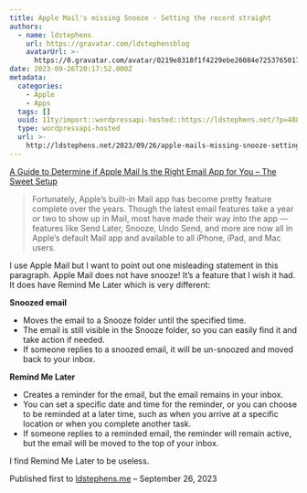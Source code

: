```yaml
---
title: Apple Mail's missing Snooze - Setting the record straight
authors:
  - name: ldstephens
    url: https://gravatar.com/ldstephensblog
    avatarUrl: >-
      https://0.gravatar.com/avatar/0219e8318f1f4229ebe26084e7253765017f43ca0c631be37dc6d0b8ad6e40a4?s=96&d=identicon&r=G
date: 2023-09-26T20:17:52.000Z
metadata:
  categories:
    - Apple
    - Apps
  tags: []
  uuid: 11ty/import::wordpressapi-hosted::https://ldstephens.net/?p=4881
  type: wordpressapi-hosted
  url: >-
    http://ldstephens.net/2023/09/26/apple-mails-missing-snooze-setting-the-record-straight/
---
```


[A Guide to Determine if Apple Mail Is the Right Email App for You – The Sweet Setup](https://thesweetsetup.com/a-guide-to-determine-if-apple-mail-is-the-right-email-app-for-you/)

> Fortunately, Apple’s built-in Mail app has become pretty feature complete over the years. Though the latest email features take a year or two to show up in Mail, most have made their way into the app — features like Send Later, Snooze, Undo Send, and more are now all in Apple’s default Mail app and available to all iPhone, iPad, and Mac users.

I use Apple Mail but I want to point out one misleading statement in this paragraph. Apple Mail does not have snooze! It’s a feature that I wish it had. It does have Remind Me Later which is very different:

**Snoozed email**

- Moves the email to a Snooze folder until the specified time.
- The email is still visible in the Snooze folder, so you can easily find it and take action if needed.
- If someone replies to a snoozed email, it will be un-snoozed and moved back to your inbox.

**Remind Me Later**

- Creates a reminder for the email, but the email remains in your inbox.
- You can set a specific date and time for the reminder, or you can choose to be reminded at a later time, such as when you arrive at a specific location or when you complete another task.
- If someone replies to a reminded email, the reminder will remain active, but the email will be moved to the top of your inbox.

I find Remind Me Later to be useless.

Published first to [ldstephens.me](https://ldstephens.me/apple-mails-missing-snooze-setting-the-record-straight) – September 26, 2023
